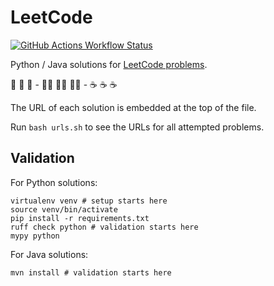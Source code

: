 # LeetCode

[![GitHub Actions Workflow Status](https://img.shields.io/github/actions/workflow/status/huangsam/leetcode/ci.yml)](https://github.com/huangsam/leetcode/actions)

Python / Java solutions for [LeetCode problems](https://leetcode.com/).

🐍 🐍 🐍 - 🏃‍♂️ 🏃‍♂️ 🏃‍♂️ - ☕ ☕ ☕

The URL of each solution is embedded at the top of the file.

Run `bash urls.sh` to see the URLs for all attempted problems.

## Validation

For Python solutions:

```shell
virtualenv venv # setup starts here
source venv/bin/activate
pip install -r requirements.txt
ruff check python # validation starts here
mypy python
```

For Java solutions:

```shell
mvn install # validation starts here
```
